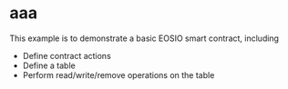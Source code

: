 # aaa

This example is to demonstrate a basic EOSIO smart contract, including

- Define contract actions
- Define a table
- Perform read/write/remove operations on the table
